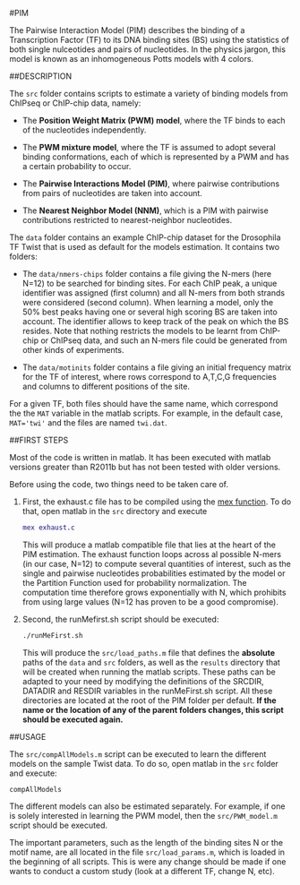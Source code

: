 #PIM 

The Pairwise Interaction Model (PIM) describes the binding of a Transcription
Factor (TF) to its DNA binding sites (BS) using the statistics of both single
nulceotides and pairs of nucleotides. In the physics jargon, this model is
known as an inhomogeneous Potts models with 4 colors.

##DESCRIPTION


The `src` folder contains scripts to estimate a variety of binding models from
ChIPseq or ChIP-chip data, namely:

* The **Position Weight Matrix (PWM) model**, where the TF binds to each of the
  nucleotides independently.

* The **PWM mixture model**, where the TF is assumed to adopt several binding
  conformations, each of which is represented by a PWM and has a certain
  probability to occur.

* The **Pairwise Interactions Model (PIM)**, where pairwise contributions from
  pairs of nucleotides are taken into account.

* The **Nearest Neighbor Model (NNM)**, which is a PIM with pairwise
  contributions restricted to nearest-neighbor nucleotides.

The `data` folder contains an example ChIP-chip dataset for the Drosophila TF
Twist that is used as default for the models estimation. It contains two
folders:

* The `data/nmers-chips` folder contains a file giving the N-mers
(here N=12) to be searched for binding sites. For each ChIP peak, a unique
identifier was assigned (first column) and all N-mers from both strands were
considered (second column). When learning a model, only the 50% best peaks
having one or several high scoring BS are taken into account. The identifier
allows to keep track of the peak on which the BS resides. Note that nothing
restricts the models to be learnt from ChIP-chip or ChIPseq data, and such
an N-mers file could be generated from other kinds of experiments.

* The `data/motinits` folder contains a file giving an initial frequency matrix
  for the TF of interest, where rows correspond to A,T,C,G frequencies and
  columns to different positions of the site.

For a given TF, both files should have the same name, which correspond the the
`MAT` variable in the matlab scripts. For example, in the default case,
`MAT='twi'` and the files are named `twi.dat`.


##FIRST STEPS

Most of the code is written in matlab. It has been executed with matlab
versions greater than R2011b but has not been tested with older versions.

Before using the code, two things need to be taken care of.

1. First, the exhaust.c file has to be compiled using the [mex
   function](http://www.mathworks.com/help/matlab/ref/mex.html). To do that,
   open matlab in the `src` directory and execute

    ```matlab
    mex exhaust.c
    ```

    This will produce a matlab compatible file that lies at the heart of the PIM
    estimation. The exhaust function loops across al possible N-mers (in our case,
    N=12) to compute several quantities of interest, such as the single and
    pairwise nucleotides probabilities estimated by the model or the Partition
    Function used for probability normalization. The computation time therefore
    grows exponentially with N, which prohibits from using large values (N=12
    has proven to be a good compromise).

2. Second, the runMefirst.sh script should be executed:

    ```sh
    ./runMeFirst.sh
    ```

    This will produce the `src/load_paths.m` file that defines the **absolute** paths
    of the `data` and `src` folders, as well as the `results` directory that will
    be created when running the matlab scripts. These paths can be adapted to your
    need by modifying the definitions of the SRCDIR, DATADIR and RESDIR
    variables in the runMeFirst.sh script. All these directories are located at
    the root of the PIM folder per default. **If the name or the location of
    any of the parent folders changes, this script should be executed again.**

##USAGE

The `src/compAllModels.m` script can be executed to learn the different models on the
sample Twist data. To do so, open matlab in the `src` folder and execute:

```
compAllModels
```

The different models can also be estimated separately. For example, if one is solely interested in learning the PWM model, then the `src/PWM_model.m` script should be executed.

The important parameters, such as the length of the binding sites N or the
motif name, are all located in the file `src/load_params.m`, which is loaded in
the beginning of all scripts. This is were any change should be made if one
wants to conduct a custom study (look at a different TF, change N, etc).


<!--##CITATION-->

<!--Santolini, M., Mora, T. and Hakim, V., Beyond position weight matrices:-->
<!--nucleotide correlations in transcription factor binding sites and their-->
<!--description, [arXiv:1302.4424](http://arxiv.org/abs/1302.4424) \[q-bio.GN\]-->
